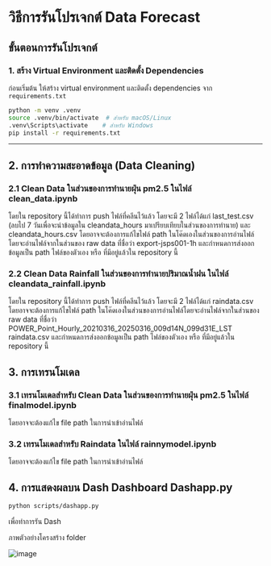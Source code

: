 # วิธีการรันโปรเจกต์ Data Forecast

## ขั้นตอนการรันโปรเจกต์

### 1. สร้าง Virtual Environment และติดตั้ง Dependencies
ก่อนเริ่มต้น ให้สร้าง virtual environment และติดตั้ง dependencies จาก `requirements.txt`
```bash
python -m venv .venv
source .venv/bin/activate  # สำหรับ macOS/Linux
.venv\Scripts\activate    # สำหรับ Windows
pip install -r requirements.txt
```

---

## 2. การทำความสะอาดข้อมูล (Data Cleaning)

### 2.1 Clean Data ในส่วนของการทำนายฝุ่น pm2.5  ในไฟล์ clean_data.ipynb
โดยใน repository นี้ได้ทำการ push ไฟล์ที่คลีนไว้แล้ว โดยจะมี 2 ไฟล์ได้แก่ last_test.csv (ลบไป 7 วันเพื่อจะนำข้อมูลใน cleandata_hours มาเปรียบเทียบในส่วนของการทำนาย) และ cleandata_hours.csv
โดยอาจจะต้องการแก้ไขไฟล์ path ในโค๊ดเองในส่วนของการอ่านไฟล์ โดยจะอ่านไฟล์จากในส่วนของ raw data ที่ชื่อว่า  export-jsps001-1h และกำหนดการส่งออกข้อมูลเป็น path ไฟล์ของตัวเอง หรือ ที่มีอยู่แล้วใน repository นี้


### 2.2 Clean Data Rainfall  ในส่วนของการทำนายปริมาณน้ำฝน  ในไฟล์ cleandata_rainfall.ipynb
โดยใน repository นี้ได้ทำการ push ไฟล์ที่คลีนไว้แล้ว โดยจะมี 2 ไฟล์ได้แก่ raindata.csv
โดยอาจจะต้องการแก้ไขไฟล์ path ในโค๊ดเองในส่วนของการอ่านไฟล์โดยจะอ่านไฟล์จากในส่วนของ raw data ที่ชื่อว่า POWER_Point_Hourly_20210316_20250316_009d14N_099d31E_LST
raindata.csv และกำหนดการส่งออกข้อมูลเป็น path ไฟล์ของตัวเอง หรือ ที่มีอยู่แล้วใน repository นี้

## 3. การเทรนโมเดล
### 3.1 เทรนโมเดลสำหรับ Clean Data ในส่วนของการทำนายฝุ่น pm2.5 ในไฟล์ finalmodel.ipynb
โดยอาจจะต้องแก้ไข file path ในการนำเข้าอ่านไฟล์
### 3.2 เทรนโมเดลสำหรับ Raindata ในไฟล์ rainnymodel.ipynb
โดยอาจจะต้องแก้ไข file path ในการนำเข้าอ่านไฟล์

## 4. การแสดงผลบน Dash Dashboard Dashapp.py
```bash
python scripts/dashapp.py
```
เพื่อทำการรัน Dash

ภาพตัวอย่างโครงสร้าง folder

![image](https://github.com/user-attachments/assets/dd150517-9c00-42c3-80bd-68f86c1b707b)

